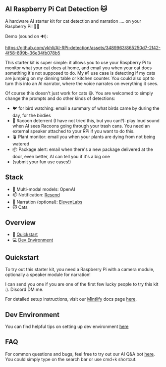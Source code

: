## AI Raspberry Pi Cat Detection 🐱

A hardware AI starter kit for cat detection and narration .... on your Raspberry Pi! 🥧🍓

Demo (sound on 🔊):

https://github.com/ykhli/AI-RPi-detection/assets/3489963/865250d7-2f42-4f58-899b-36e34fb078b5

This starter kit is super simple: it allows you to use your Raspberry Pi to monitor what your cat does at home, and email you when your cat does something it's not supposed to do. My #1 use case is detecting if my cats are jumping on my dinning table or kitchen counter. You could also opt to turn this into an AI narrator, where the voice narrates on everything it sees.

Of course this doesn't just work for cats 😄. You are welcomed to simply change the prompts and do other kinds of detections:

- 🐦 for bird watching: email a summary of what birds came by during the day, for the birdies
- 🐻 Racoon deterrent (I have not tried this, but you can?): play loud sound when AI sees Racoons going through your trash cans. You need an external speaker attached to your RPi if you want to do this.
- 🪴 Plant monitor: email you when your plants are dying from not being watered
- 📦 Package alert: email when there's a new package delivered at the door, even better, AI can tell you if it's a big one
- (submit your fun use cases!)

## Stack

- 🧠 Multi-modal models: OpenAI
- 📫 Notification: [Resend](https://resend.com/)
- 📢 Narration (optional): [ElevenLabs](https://elevenlabs.io/)
- 🐱 Cats

## Overview

- 🚀 [Quickstart](#quickstart)
- 💻 [Dev Environment](#dev-environment)

## Quickstart

To try out this starter kit, you need a Raspberry Pi with a camera module, optionally a speaker module for narration!

I can send you one if you are one of the first few lucky people to try this kit :). Discord DM me.

For detailed setup instructions, visit our [Mintlify](https://mintlify.com/) docs page [here](https://ai-rpi-detection.mintlify.app/introduction).

## Dev Environment

You can find helpful tips on setting up dev environment [here](https://ai-rpi-detection.mintlify.app/dev-environment)

## FAQ

For common questions and bugs, feel free to try out our AI Q&A bot [here](https://ai-rpi-detection.mintlify.app/introduction). You could simply type on the search bar or use cmd+k shortcut.
